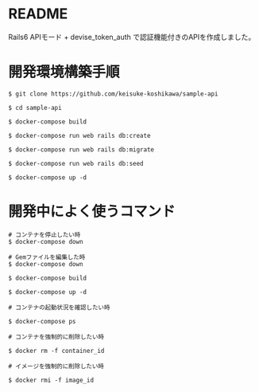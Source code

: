 # README

Rails6 APIモード + devise_token_auth で認証機能付きのAPIを作成しました。

# 開発環境構築手順

```
$ git clone https://github.com/keisuke-koshikawa/sample-api

$ cd sample-api

$ docker-compose build

$ docker-compose run web rails db:create

$ docker-compose run web rails db:migrate

$ docker-compose run web rails db:seed

$ docker-compose up -d
```

# 開発中によく使うコマンド

```
# コンテナを停止したい時
$ docker-compose down

# Gemファイルを編集した時
$ docker-compose down

$ docker-compose build

$ docker-compose up -d

# コンテナの起動状況を確認したい時

$ docker-compose ps

# コンテナを強制的に削除したい時

$ docker rm -f container_id

# イメージを強制的に削除したい時

$ docker rmi -f image_id
```